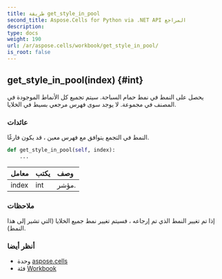 ```yaml
---
title: طريقة get_style_in_pool
second_title: Aspose.Cells for Python via .NET API المراجع
description:
type: docs
weight: 190
url: /ar/aspose.cells/workbook/get_style_in_pool/
is_root: false
---
```

##  get_style_in_pool(index) {#int}
يحصل على النمط في نمط حمام السباحة.
سيتم تجميع كل الأنماط الموجودة في المصنف في مجموعة.
لا يوجد سوى فهرس مرجعي بسيط في الخلايا.


###  عائدات

النمط في التجمع يتوافق مع فهرس معين ، قد يكون فارغًا.


```python
def get_style_in_pool(self, index):
    ...
```


| معامل| يكتب| وصف|
| :- | :- | :- |
| index | int | مؤشر.|
###  ملاحظات

إذا تم تغيير النمط الذي تم إرجاعه ، فسيتم تغيير نمط جميع الخلايا (التي تشير إلى هذا النمط).


###  أنظر أيضا

* وحدة [aspose.cells](../../)
* فئة [Workbook](/cells/python-net/ar/aspose.cells/workbook)
